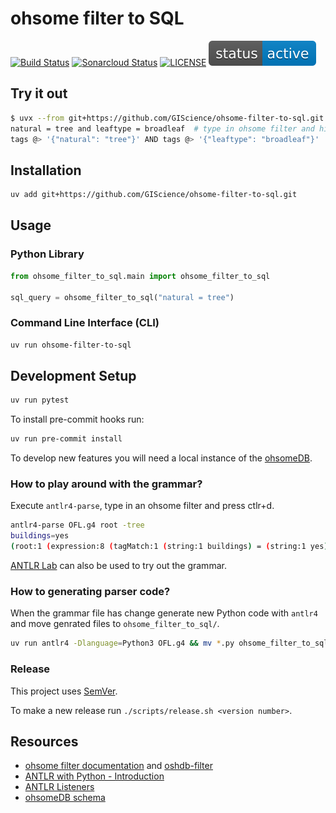 # ohsome filter to SQL

[![Build Status](https://jenkins.heigit.org/buildStatus/icon?job=ohsome-filter/main)](https://jenkins.heigit.org/job/ohsome-filter/job/main/)
[![Sonarcloud Status](https://sonarcloud.io/api/project_badges/measure?project=ohsome-filter-to-sql&metric=alert_status)](https://sonarcloud.io/dashboard?id=ohsome-filter-to-sql)
[![LICENSE](https://img.shields.io/github/license/GIScience/ohsome-filter-to-sql)](COPYING)
[![status: active](https://github.com/GIScience/badges/raw/master/status/active.svg)](https://github.com/GIScience/badges#active)

## Try it out

```sh
$ uvx --from git+https://github.com/GIScience/ohsome-filter-to-sql.git ohsome-filter-to-sql
natural = tree and leaftype = broadleaf  # type in ohsome filter and hit enter
tags @> '{"natural": "tree"}' AND tags @> '{"leaftype": "broadleaf"}'  # result
```

## Installation

```sh
uv add git+https://github.com/GIScience/ohsome-filter-to-sql.git
```

## Usage

### Python Library

```python
from ohsome_filter_to_sql.main import ohsome_filter_to_sql

sql_query = ohsome_filter_to_sql("natural = tree")
```

### Command Line Interface (CLI)

```sh
uv run ohsome-filter-to-sql
```

## Development Setup

```sh
uv run pytest
```

To install pre-commit hooks run:
```sh
uv run pre-commit install
```

To develop new features you will need a local instance of the [ohsomeDB](https://gitlab.heigit.org/giscience/big-data/ohsome/ohsomedb/ohsomedb/-/tree/main/local_setup).


### How to play around with the grammar?

Execute `antlr4-parse`, type in an ohsome filter and press ctlr+d.

```sh
antlr4-parse OFL.g4 root -tree
buildings=yes
(root:1 (expression:8 (tagMatch:1 (string:1 buildings) = (string:1 yes))) <EOF>)
```

[ANTLR Lab](http://lab.antlr.org/) can also be used to try out the grammar.


### How to generating parser code?

When the grammar file has change generate new Python code with `antlr4` and move genrated files to `ohsome_filter_to_sql/`.

```sh
uv run antlr4 -Dlanguage=Python3 OFL.g4 && mv *.py ohsome_filter_to_sql/
```


### Release

This project uses [SemVer](https://semver.org/).

To make a new release run `./scripts/release.sh <version number>`.


## Resources

- [ohsome filter documentation](https://docs.ohsome.org/ohsome-api/v1/filter.html) and [oshdb-filter](https://github.com/GIScience/oshdb/tree/main/oshdb-filter)
- [ANTLR with Python - Introduction](https://yetanotherprogrammingblog.medium.com/antlr-with-python-974c756bdb1b)
- [ANTLR Listeners](https://github.com/antlr/antlr4/blob/master/doc/listeners.md)
- [ohsomeDB schema](https://gitlab.heigit.org/giscience/big-data/ohsome/ohsomedb/ohsomedb/-/blob/main/create-schema.sql)
